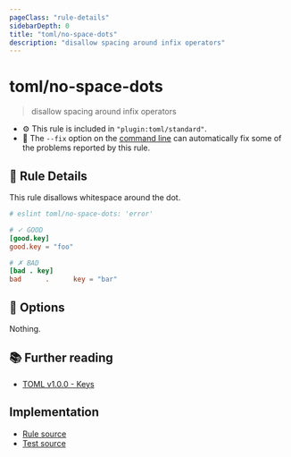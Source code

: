 ```yaml
---
pageClass: "rule-details"
sidebarDepth: 0
title: "toml/no-space-dots"
description: "disallow spacing around infix operators"
---
```

# toml/no-space-dots

> disallow spacing around infix operators

- :gear: This rule is included in `"plugin:toml/standard"`.
- :wrench: The `--fix` option on the [command line](https://eslint.org/docs/user-guide/command-line-interface#fixing-problems) can automatically fix some of the problems reported by this rule.

## :book: Rule Details

This rule disallows whitespace around the dot.


<eslint-code-block fix>

<!-- eslint-skip -->

```toml
# eslint toml/no-space-dots: 'error'

# ✓ GOOD
[good.key]
good.key = "foo"

# ✗ BAD
[bad . key]
bad      .      key = "bar"
```

</eslint-code-block>

## :wrench: Options

Nothing.

## :books: Further reading

- [TOML v1.0.0 - Keys](https://toml.io/en/v1.0.0#keys)

## Implementation

- [Rule source](https://github.com/ota-meshi/eslint-plugin-toml/blob/main/src/rules/no-space-dots.ts)
- [Test source](https://github.com/ota-meshi/eslint-plugin-toml/blob/main/tests/src/rules/no-space-dots.js)
